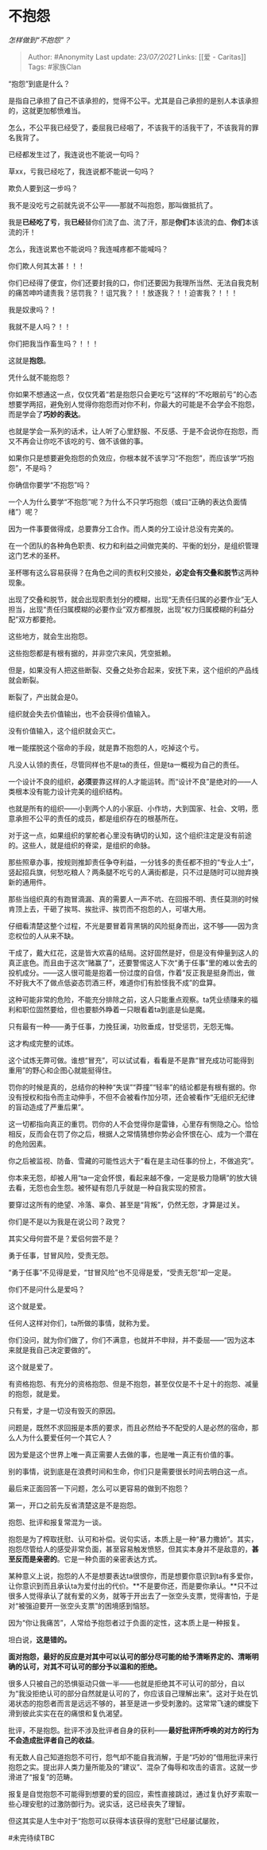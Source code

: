 # 不抱怨
*怎样做到“不抱怨”？*

> Author: #Anonymity
Last update: *23/07/2021* 
Links: [[爱 - Caritas]]
Tags:  #家族Clan  


“抱怨”到底是什么？

是指自己承担了自己不该承担的，觉得不公平。尤其是自己承担的是别人本该承担的，这就更加郁愤难当。

怎么，不公平我已经受了，委屈我已经咽了，不该我干的活我干了，不该我背的罪名我背了。

已经都发生过了，我连说也不能说一句吗？

草xx，亏我已经吃了，我连说都不能说一句吗？

欺负人要到这一步吗？

我不是没吃亏之前就先说不公平——那就不叫抱怨，那叫做抵抗了。

我是**已经吃了亏**，我**已经**替你们流了血、流了汗，那是**你们**本该流的血、**你们**本该流的汗！

怎么，我连说累也不能说吗？我连喊疼都不能喊吗？

你们欺人何其太甚！！！

你们已经得了便宜，你们还要封我的口，你们还要因为我理所当然、无法自我克制的痛苦呻吟谴责我？惩罚我？！诅咒我？！！放逐我？！！迫害我？！！！

我是奴隶吗？！

我就不是人吗？！！

你们把我当作畜生吗？！！！

这就是**抱怨**。

凭什么就不能抱怨？

你如果不想通这一点，仅仅凭着“若是抱怨只会更吃亏”这样的“不吃眼前亏”的心态想要学两招，避免别人觉得你抱怨而对你不利，你最大的可能是不会学会不抱怨，而是学会了**巧妙的表达**。

也就是学会一系列的话术，让人听了心里舒服、不反感、于是不会说你在抱怨，而又不再会让你吃不该吃的亏、做不该做的事。

如果你只是想要避免抱怨的负效应，你根本就不该学习“不抱怨”，而应该学“巧抱怨”，不是吗？

你确信你要学“不抱怨”吗？

一个人为什么要学“不抱怨”呢？为什么不只学巧抱怨（或曰“正确的表达负面情绪”）呢？

因为一件事要做得成，总要靠分工合作。而人类的分工设计总没有完美的。

在一个团队的各种角色职责、权力和利益之间做完美的、平衡的划分，是组织管理这门艺术的圣杯。

圣杯哪有这么容易获得？在角色之间的责权利交接处，**必定会有交叠和脱节**这两种现象。

出现了交叠和脱节，就会出现职责划分的模糊，出现“无责任归属的必要作业”无人担当，出现“责任归属模糊的必要作业”双方都推脱，出现“权力归属模糊的利益分配”双方都要抢。

这些地方，就会生出抱怨。

这些抱怨都是有根有据的，并非空穴来风，凭空抵赖。

但是，如果没有人把这些断裂、交叠之处弥合起来，安抚下来，这个组织的产品线就会断裂。

断裂了，产出就会是0。

组织就会失去价值输出，也不会获得价值输入。

没有价值输入，这个组织就会灭亡。

唯一能摆脱这个宿命的手段，就是靠不抱怨的人，吃掉这个亏。

凡没人认领的责任，尽管同样也不是ta的责任，但是ta一概视为自己的责任。

一个设计不良的组织，**必须**要靠这样的人才能运转。而“设计不良”是绝对的——人类根本没有能力设计完美的组织结构。

也就是所有的组织——小到两个人的小家庭、小作坊，大到国家、社会、文明，愿意承担不公平的责任的成员，都是组织存在的根基所在。

对于这一点，如果组织的掌舵者心里没有确切的认知，这个组织注定是没有前途的。这些人，就是组织的脊梁，是组织的命脉。

那些照章办事，按规则推卸责任争夺利益，一分钱多的责任都不担的“专业人士”，竖起招兵旗，何愁吃粮人？两条腿不吃亏的人满街都是，只不过是随时可以抛弃换新的通用件。

那些当组织真的有跑冒滴漏、真的需要人一声不吭、在回报不明、责任莫测的时候肯顶上去，干砸了挨骂、挨批评、挨罚而不抱怨的人，可堪大用。

仔细看清楚这整个过程，不光是要冒着背黑锅的风险挺身而出，这不够——因为贪恋权位的人从来不缺。

干成了，戴大红花，这是皆大欢喜的结局。这好固然是好，但是没有伸量到这人的真正底色。而且由于这次“赌赢了”，还要警惕这人下次“勇于任事”里的难以舍去的投机成分。——这人很可能是抱着一份过度的自信，作着“反正我是挺身而出，做不好我大不了做点低姿态罚酒三杯，难道你们有脸怪我不成”的盘算。

这种可能非常的危险，不能充分排除之前，这人只能重点观察。ta凭业绩赚来的福利和职位固然要给，但也要额外睁着一只眼看着ta到底是仙是魔。

只有最有一种——勇于任事，力挽狂澜，功败垂成，甘受惩罚，无怨无悔。

这才构成完整的试炼。

这个试炼无弊可做。谁想“冒充”，可以试试看，看看是不是靠“冒充成功可能得到重用”的野心和企图心就能挺得住。

罚你的时候是真的，总结你的种种“失误”“莽撞”“轻率”的结论都是有根有据的。你没有授权和指令而主动伸手，不但不会被看作加分项，还会被看作“无组织无纪律的盲动造成了严重后果”。

这一切都指向真正的重罚。罚你的人不会觉得你是雷锋，心里存有恻隐之心。恰恰相反，反而会在罚了你之后，根据人之常情猜想你势必会怀恨在心、成为一个潜在的危险因素。

你之后被监视、防备、雪藏的可能性远大于“看在是主动任事的份上，不做追究”。

你本来无怨，却被人用“ta一定会怀恨，看起来越不像，一定是极力隐瞒”的放大镜去看，无怨也会生怨。被怀疑有怨几乎就是一种自我实现的预言。

要穿过这所有的绝望、冷落、辜负、甚至是“背叛”，仍然无怨，才算是过关。

你们是不是以为我是在说公司？政党？

其实父母何尝不是？爱侣何尝不是？

勇于任事，甘冒风险，受责无怨。

“勇于任事”不见得是爱，“甘冒风险”也不见得是爱，“受责无怨”却一定是。

你们不是问什么是爱吗？

这个就是爱。

任何人这样对你们，ta所做的事情，就称为爱。

你们没问，就为你们做了，你们不满意，也就并不申辩，并不委屈——“因为这本来就是我自己决定要做的”。

这个就是爱了。

有资格抱怨、有充分的资格抱怨、但是不抱怨，甚至仅仅是不十足十的抱怨、减量的抱怨，就是爱。

只有爱，才是一切没有毁灭的原因。

问题是，既然不求回报是本质的要求，而且必然给予不配受的人是必然的宿命，那么人为什么要爱任何一个其它人？

因为爱是这个世界上唯一真正需要人去做的事，也是唯一真正有价值的事。

别的事情，说到底是在浪费时间和生命，你们只是需要很长时间去明白这一点。

最后来正面回答一下问题，怎么可以更容易的做到不抱怨？

第一，开口之前先反省清楚这是不是抱怨。

抱怨、批评和报复常混为一谈。

抱怨是为了榨取抚慰、认可和补偿。说句实话，本质上是一种“暴力撒娇”。其实，抱怨尽管给人的感受非常负面，甚至容易触发愤怒，但其实本身并不是敌意的，**甚至反而是亲密的**。它是一种负面的亲密表达方式。

某种意义上说，抱怨的人不是想要表达ta很恨你，而是想要你意识到ta有多爱你，让你意识到而且承认ta为爱付出的代价。**不是要你还，而是要你承认。**只不过很多人觉得承认了就有爱的义务，就等于开出去了一张空头支票，觉得害怕，于是对“被强迫要开一张空头支票”的困境感到恼怒。

因为“你让我痛苦”，人常给予抱怨者过于负面的定性，这本质上是一种报复。

坦白说，**这是错的。**

**面对抱怨，最好的反应是对其中可以认可的部分尽可能的给予清晰界定的、清晰明确的认可，对其不可认可的部分予以温和的拒绝。**

很多人只被自己的恐惧驱动只做一半——也就是拒绝其不可认可的部分，自以为“我没拒绝认可的部分自然就是认可的了，你应该自己理解出来”。这对于处在饥渴状态的抱怨者而言是远远不够的，甚至是进一步受刺激的。这常常飞速的螺旋下滑到彼此实实在在的痛恨和复仇渴望。

批评，不是抱怨。批评不涉及批评者自身的获利——**最好批评所呼唤的对方的行为不会造成批评者自己的收益**。

有无数人自己知道抱怨不可行，怨气却不能自我消解，于是“巧妙的”借用批评来行抱怨之实。提出非人类力量所能及的“建议”、混杂了侮辱和攻击的语言。这就一步滑进了“报复”的范畴。

报复是自觉抱怨不可能得到想要的爱的回应，索性直接跳过，通过复仇好歹索取一些心理安慰的过激防御行为。说实话，这已经丧失了理智。

但这其实是人生中对于“抱怨可以获得本该获得的宽慰”已经屡试屡败，



#未完待续TBC 